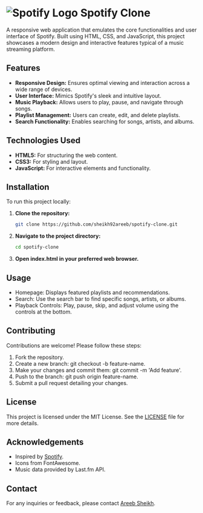 # ![Spotify Logo](https://raw.githubusercontent.com/sheikh92areeb/spotify-clone/refs/heads/main/favicon.ico) Spotify Clone

A responsive web application that emulates the core functionalities and user interface of Spotify. Built using HTML, CSS, and JavaScript, this project showcases a modern design and interactive features typical of a music streaming platform.

## Features

- **Responsive Design:** Ensures optimal viewing and interaction across a wide range of devices.
- **User Interface:** Mimics Spotify's sleek and intuitive layout.
- **Music Playback:** Allows users to play, pause, and navigate through songs.
- **Playlist Management:** Users can create, edit, and delete playlists.
- **Search Functionality:** Enables searching for songs, artists, and albums.

## Technologies Used

- **HTML5:** For structuring the web content.
- **CSS3:** For styling and layout.
- **JavaScript:** For interactive elements and functionality.

## Installation

To run this project locally:

1. **Clone the repository:**

   ```bash
   git clone https://github.com/sheikh92areeb/spotify-clone.git
   
2. **Navigate to the project directory:**
   ```bash
   cd spotify-clone
3. **Open index.html in your preferred web browser.**

## Usage

- Homepage: Displays featured playlists and recommendations.
- Search: Use the search bar to find specific songs, artists, or albums.
- Playback Controls: Play, pause, skip, and adjust volume using the controls at the bottom.

## Contributing
Contributions are welcome! Please follow these steps:

1. Fork the repository.
2. Create a new branch: git checkout -b feature-name.
3. Make your changes and commit them: git commit -m 'Add feature'.
4. Push to the branch: git push origin feature-name.
5. Submit a pull request detailing your changes.

## License
This project is licensed under the MIT License. See the [LICENSE](https://github.com/sheikh92areeb/spotify-clone/edit/main/LICENSE) file for more details.

## Acknowledgements

- Inspired by [Spotify](https://open.spotify.com/).
- Icons from FontAwesome.
- Music data provided by Last.fm API.

## Contact
For any inquiries or feedback, please contact [Areeb Sheikh](mailto:mareebsheikh92@gmail.com).
